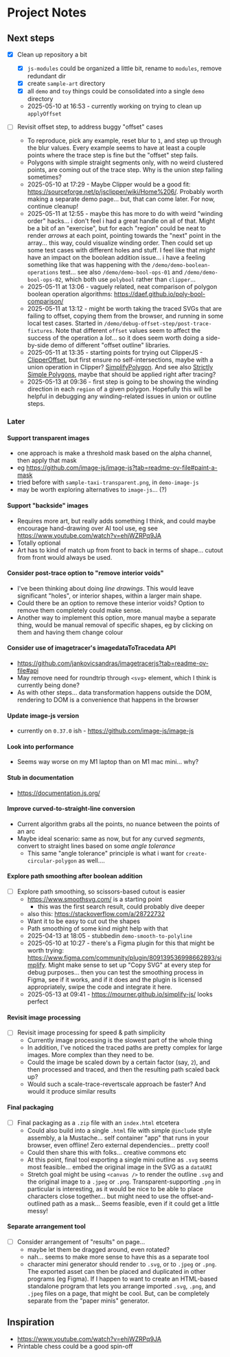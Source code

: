 # Project Notes

## Next steps

- [x] Clean up repository a bit
  - [x] `js-modules` could be organized a little bit, rename to `modules`, remove redundant dir
  - [x] create `sample-art` directory
  - [x] all `demo` and `toy` things could be consolidated into a single `demo` directory
  - 2025-05-10 at 16:53 - currently working on trying to clean up `applyOffset`

- [ ] Revisit offset step, to address buggy "offset" cases
  - To reproduce, pick any example, reset blur to `1`, and step up through the blur values. Every example seems to have at least a couple points where the trace step is fine but the "offset" step fails.
  - Polygons with simple straight segments only, with no weird clustered points, are coming out of the trace step. Why is the union step failing sometimes?
  - 2025-05-10 at 17:29 - Maybe Clipper would be a good fit: <https://sourceforge.net/p/jsclipper/wiki/Home%206/>. Probably worth making a separate demo page... but, that can come later. For now, continue cleanup!
  - 2025-05-11 at 12:55 - maybe this has more to do with weird "winding order" hacks... i don't feel i had a great handle on all of that. Might be a bit of an "exercise", but for each "region" could be neat to render _arrows_ at each point, pointing towards the "next" point in the array... this way, could visualize winding order. Then could set up some test cases with different holes and stuff. I feel like that _might_ have an impact on the boolean addition issue... i have a feeling something like that was happening with the `/demo/demo-boolean-operations` test... see also `/demo/demo-bool-ops-01` and `/demo/demo-bool-ops-02`, which both use `polybool` rather than `clipper`...
  - 2025-05-11 at 13:06 - vaguely related, neat comparison of polygon boolean operation algorithms: <https://daef.github.io/poly-bool-comparison/>
  - 2025-05-11 at 13:12 - might be worth taking the traced SVGs that are failing to offset, copying them from the browser, and running in some local test cases. Started in `/demo/debug-offset-step/post-trace-fixtures`. Note that different `offset` values seem to affect the success of the operation a _lot_... so it does seem worth doing a side-by-side demo of different "offset outline" libraries.
  - 2025-05-11 at 13:35 - starting points for trying out ClipperJS - [ClipperOffset](https://sourceforge.net/p/jsclipper/wiki/documentation/#clipperoffset), but first ensure no self-intersections, maybe with a union operation in Clipper? [SimplifyPolygon](https://sourceforge.net/p/jsclipper/wiki/documentation/#clipperlibclippersimplifypolygon). And see also [Strictly Simple Polygons](https://sourceforge.net/p/jsclipper/wiki/documentation/#clipperlibclipperstrictlysimple), maybe that should be applied right after tracing?
  - 2025-05-13 at 09:36 - first step is going to be showing the winding direction in each `region` of a given polygon. Hopefully this will be helpful in debugging any winding-related issues in union or outline steps.

### Later

#### Support transparent images

- one approach is make a threshold mask based on the alpha channel, then apply that mask
- eg <https://github.com/image-js/image-js?tab=readme-ov-file#paint-a-mask>
- tried before with `sample-taxi-transparent.png`, in `demo-image-js`
- may be worth exploring alternatives to `image-js`... (?)

#### Support "backside" images

- Requires more art, but really adds something I think, and could maybe encourage hand-drawing over AI tool use, eg see <https://www.youtube.com/watch?v=ehjWZRPq9JA>
- Totally optional
- Art has to kind of match up from front to back in terms of shape... cutout from front would always be used.

#### Consider post-trace option to "remove interior voids"
  
- I've been thinking about doing _line drawings_. This would leave significant "holes", or interior shapes, within a larger main shape.
- Could there be an option to remove these interior voids? Option to remove them completely could make sense.
- Another way to implement this option, more manual maybe a separate thing, would be manual removal of specific shapes, eg by clicking on them and having them change colour

#### Consider use of imagetracer's imagedataToTracedata API

- <https://github.com/jankovicsandras/imagetracerjs?tab=readme-ov-file#api>
- May remove need for roundtrip through `<svg>` element, which I think is currently being done?
- As with other steps... data transformation happens outside the DOM, rendering to DOM is a convenience that happens in the browser

#### Update image-js version

- currently on `0.37.0` ish - <https://github.com/image-js/image-js>

#### Look into performance

- Seems way worse on my M1 laptop than on M1 mac mini... why?

#### Stub in documentation

- <https://documentation.js.org/>

#### Improve curved-to-straight-line conversion

- Current algorithm grabs all the points, no nuance between the points of an arc
- Maybe ideal scenario: same as now, but for any curved _segments_, convert to straight lines based on some _angle tolerance_
  - This same "angle tolerance" principle is what i want for `create-circular-polygon` as well....

#### Explore path smoothing after boolean addition

- [ ] Explore path smoothing, so scissors-based cutout is easier
  - <https://www.smoothsvg.com/> is a starting point
    - this was the first search result, could probably dive deeper
  - also this: <https://stackoverflow.com/a/28722732>
  - Want it to be easy to cut out the shapes
  - Path smoothing of some kind might help with that
  - 2025-04-13 at 18:05 - stubbedin `demo-smooth-to-polyline`
  - 2025-05-10 at 10:27 - there's a Figma plugin for this that might be worth trying: <https://www.figma.com/community/plugin/809139536998662893/simplify>. Might make sense to set up "Copy SVG" at every step for debug purposes... then you can test the smoothing process in Figma, see if it works, and if it does and the plugin is licensed appropriately, swipe the code and integrate it here.
  - 2025-05-13 at 09:41 - <https://mourner.github.io/simplify-js/> looks perfect

#### Revisit image processing

- [ ] Revisit image processing for speed & path simplicity
  - Currently image processing is the slowest part of the whole thing
  - In addition, I've noticed the traced paths are pretty complex for large images. More complex than they need to be.
  - Could the image be scaled down by a certain factor (say, `2`), and then processed and traced, and then the resulting path scaled back up?
  - Would such a scale-trace-revertscale approach be faster? And would it produce similar results

#### Final packaging

- [ ] Final packaging as a `.zip` file with an `index.html` etcetera
  - Could also build into a single `.html` file with simple `@include` style assembly, a la Mustache... self container "app" that runs in your browser, even offline! Zero external dependencies... pretty cool!
  - Could then share this with folks... creative commons etc
  - At this point, final tool exporting a single mini outline as `.svg` seems most feasible... embed the original image in the SVG as a `dataURI`
  - Stretch goal might be using `<canvas />` to render the outline `.svg` and the original image to a `.jpeg` or `.png`. Transparent-supporting `.png` in particular is interesting, as it would be nice to be able to place characters close together... but might need to use the offset-and-outlined path as a mask... Seems feasible, even if it could get a little messy!

#### Separate arrangement tool

- [ ] Consider arrangement of "results" on page...
  - maybe let them be dragged around, even rotated?
  - nah... seems to make more sense to have this as a separate tool
  - character mini generator should render to `.svg`, or to `.jpeg` or `.png`. The exported asset can then be placed and duplicated in other programs (eg Figma). If I happen to want to create an HTML-based standalone program that lets you arrange imported `.svg`, `.png`, and `.jpeg` files on a page, that might be cool. But, can be completely separate from the "paper minis" generator.

## Inspiration

- <https://www.youtube.com/watch?v=ehjWZRPq9JA>
- Printable chess could be a good spin-off
